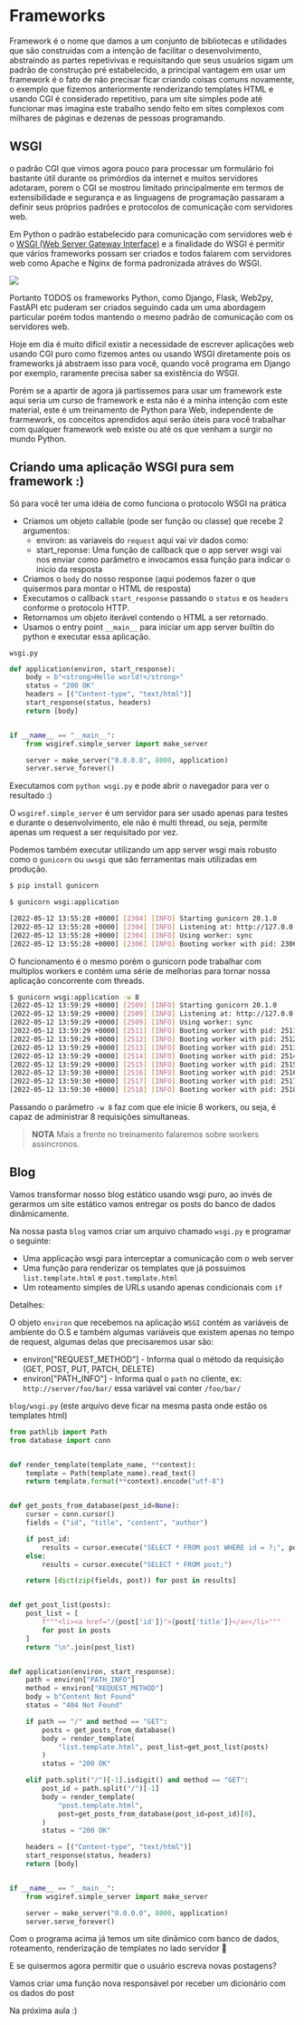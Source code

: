 # Frameworks

Framework é o nome que damos a um conjunto de bibliotecas e utilidades que são construidas com a intenção de facilitar o desenvolvimento, abstraindo as partes repetivivas e requisitando que seus usuários sigam um padrão de construção pré estabelecido, a principal vantagem em usar um framework é o fato de não precisar ficar criando coisas comuns novamente, o exemplo que fizemos anteriormente renderizando templates HTML e usando CGI é considerado repetitivo, para um site simples pode até funcionar mas imagina este trabalho sendo feito em sites complexos com milhares de páginas e dezenas de pessoas programando.


## WSGI

o padrão CGI que vimos agora pouco para processar um formulário foi bastante útil durante os primórdios da internet e muitos servidores adotaram, porem o CGI se mostrou limitado principalmente em termos de extensibilidade e segurança e as linguagens de programação passaram a definir seus próprios padrões e protocolos de comunicação com servidores web.

Em Python o padrão estabelecido para comunicação com servidores web é o [WSGI (Web Server Gateway Interface)](https://peps.python.org/pep-0333/) e a finalidade do WSGI é 
permitir que vários frameworks possam ser criados e todos falarem com servidores web como Apache e Nginx de forma padronizada atráves do WSGI.

![](imgs/wsgi.png)

Portanto TODOS os frameworks Python, como Django, Flask, Web2py, FastAPI etc puderam ser criados seguindo cada um uma abordagem particular porém todos mantendo o mesmo padrão de comunicação com os servidores web.

Hoje em dia é muito dificil existir a necessidade de escrever aplicações web usando CGI puro como fizemos antes ou usando WSGI diretamente pois os frameworks já abstraem isso para você, quando você programa em Django por exemplo, raramente precisa saber sa existência do WSGI.

Porém se a apartir de agora já partissemos para usar um framework este aqui seria um curso de framework e esta não é a minha intenção com este material, este é um treinamento de Python para Web, independente de frarmework, os conceitos aprendidos aqui serão úteis para você trabalhar com qualquer framework web existe ou até os que venham a surgir no mundo Python.

## Criando uma aplicação WSGI pura sem framework :)

Só para você ter uma idéia de como funciona o protocolo WSGI na prática

- Criamos um objeto callable (pode ser função ou classe) que recebe 2 argumentos:
    - environ: as variaveis do `request` aqui vai vir dados como:
    - start_reponse: Uma função de callback que o app server wsgi vai nos enviar
      como parâmetro e invocamos essa função para indicar o inicio da resposta
- Criamos o `body` do nosso response (aqui podemos fazer o que quisermos para montar o HTML de resposta)
- Executamos o callback `start_response` passando o `status` e os `headers` conforme o protocolo HTTP.
- Retornamos um objeto iterável contendo o HTML a ser retornado.
- Usamos o entry point `__main__` para iniciar um app server builtin do python e executar essa aplicação.


`wsgi.py`
```py
def application(environ, start_response):
    body = b"<strong>Hello world!</strong>"
    status = "200 OK"
    headers = [("Content-type", "text/html")]
    start_response(status, headers)
    return [body]


if __name__ == "__main__":
    from wsgiref.simple_server import make_server

    server = make_server("0.0.0.0", 8000, application)
    server.serve_forever()
```

Executamos com `python wsgi.py` e pode abrir o navegador para ver o resultado :)

O `wsgiref.simple_server` é um servidor para ser usado apenas para testes e durante o desenvolvimento, ele não é multi thread, ou seja, permite apenas um request a ser requisitado por vez.

Podemos também executar utilizando um app server wsgi mais robusto como o `gunicorn` ou `uwsgi` que são ferramentas mais utilizadas em produção.

```bash
$ pip install gunicorn

$ gunicorn wsgi:application

[2022-05-12 13:55:28 +0000] [2304] [INFO] Starting gunicorn 20.1.0
[2022-05-12 13:55:28 +0000] [2304] [INFO] Listening at: http://127.0.0.1:8000 (2304)
[2022-05-12 13:55:28 +0000] [2304] [INFO] Using worker: sync
[2022-05-12 13:55:28 +0000] [2306] [INFO] Booting worker with pid: 2306
```

O funcionamento é o mesmo porém o gunicorn pode trabalhar com multiplos workers e contém uma série de melhorias para tornar nossa aplicação concorrente com threads.

```bash
$ gunicorn wsgi:application -w 8
[2022-05-12 13:59:29 +0000] [2509] [INFO] Starting gunicorn 20.1.0
[2022-05-12 13:59:29 +0000] [2509] [INFO] Listening at: http://127.0.0.1:8000 (2509)
[2022-05-12 13:59:29 +0000] [2509] [INFO] Using worker: sync
[2022-05-12 13:59:29 +0000] [2511] [INFO] Booting worker with pid: 2511
[2022-05-12 13:59:29 +0000] [2512] [INFO] Booting worker with pid: 2512
[2022-05-12 13:59:29 +0000] [2513] [INFO] Booting worker with pid: 2513
[2022-05-12 13:59:29 +0000] [2514] [INFO] Booting worker with pid: 2514
[2022-05-12 13:59:29 +0000] [2515] [INFO] Booting worker with pid: 2515
[2022-05-12 13:59:30 +0000] [2516] [INFO] Booting worker with pid: 2516
[2022-05-12 13:59:30 +0000] [2517] [INFO] Booting worker with pid: 2517
[2022-05-12 13:59:30 +0000] [2518] [INFO] Booting worker with pid: 2518
```

Passando o parâmetro `-w 8` faz com que ele inicie 8 workers, ou seja, é capaz de administrar 8 requisições simultaneas.

> **NOTA** Mais a frente no treinamento falaremos sobre workers assincronos.

## Blog 

Vamos transformar nosso blog estático usando wsgi puro, ao invés de gerarmos um site estático vamos entregar os posts do banco de dados dinâmicamente.

Na nossa pasta `blog` vamos criar um arquivo chamado `wsgi.py` e programar o seguinte:

- Uma applicação wsgi para interceptar a comunicação com o web server
- Uma função para renderizar os templates que já possuimos `list.template.html` e `post.template.html`
- Um roteamento simples de URLs usando apenas condicionais com `if`


Detalhes:

O objeto `environ` que recebemos na aplicação `WSGI` contém as variáveis de ambiente do O.S
e também algumas variáveis que existem apenas no tempo de request, algumas delas que precisaremos usar são:

- environ["REQUEST_METHOD"]  - Informa qual o método da requisição (GET, POST, PUT, PATCH, DELETE)
- environ["PATH_INFO"] - Informa qual o `path` no cliente, ex: `http://server/foo/bar/` essa variável vai conter `/foo/bar/`

`blog/wsgi.py` (este arquivo deve ficar na mesma pasta onde estão os templates html)


```py
from pathlib import Path
from database import conn


def render_template(template_name, **context):
    template = Path(template_name).read_text()
    return template.format(**context).encode("utf-8")


def get_posts_from_database(post_id=None):
    cursor = conn.cursor()
    fields = ("id", "title", "content", "author")

    if post_id:
        results = cursor.execute("SELECT * FROM post WHERE id = ?;", post_id)
    else:
        results = cursor.execute("SELECT * FROM post;")

    return [dict(zip(fields, post)) for post in results]


def get_post_list(posts):
    post_list = [
        f"""<li><a href="/{post['id']}">{post['title']}</a></li>"""
        for post in posts
    ]
    return "\n".join(post_list)


def application(environ, start_response):
    path = environ["PATH_INFO"]
    method = environ["REQUEST_METHOD"]
    body = b"Content Not Found"
    status = "404 Not Found"

    if path == "/" and method == "GET":
        posts = get_posts_from_database()
        body = render_template(
            "list.template.html", post_list=get_post_list(posts)
        )
        status = "200 OK"

    elif path.split("/")[-1].isdigit() and method == "GET":
        post_id = path.split("/")[-1]
        body = render_template(
            "post.template.html",
            post=get_posts_from_database(post_id=post_id)[0],
        )
        status = "200 OK"

    headers = [("Content-type", "text/html")]
    start_response(status, headers)
    return [body]


if __name__ == "__main__":
    from wsgiref.simple_server import make_server

    server = make_server("0.0.0.0", 8000, application)
    server.serve_forever()

```

Com o programa acima já temos um site dinâmico com banco de dados, roteamento, renderização de templates no lado servidor 🎉

E se quisermos agora permitir que o usuário escreva novas postagens?

Vamos criar uma função nova responsável por receber um dicionário com os dados do post 

Na próxima aula :) 